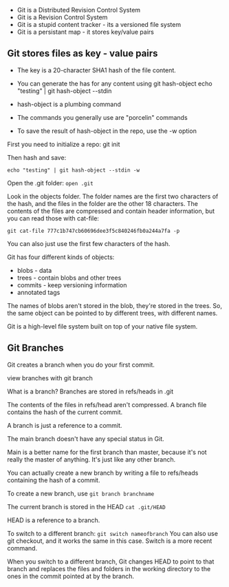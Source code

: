 - Git is a Distributed Revision Control System
- Git is a Revision Control System
- Git is a stupid content tracker - its a versioned file system
- Git is a persistant map - it stores key/value pairs

## Git stores files as key - value pairs

- The key is a 20-character SHA1 hash of the file content.
- You can generate the has for any content using git hash-object
  echo "testing" | git hash-object --stdin

- hash-object is a plumbing command

- The commands you generally use are "porcelin" commands

- To save the result of hash-object in the repo, use the -w option

First you need to initialize a repo:
git init

Then hash and save:

`echo "testing" | git hash-object --stdin -w`

Open the .git folder: `open .git`

Look in the objects folder.
The folder names are the first two characters of the hash, and the files in the folder are the other 18 characters. The contents of the files are compressed and contain header information, but you can read those with cat-file:

`git cat-file 777c1b747cb60696dee3f5c840246fb0a244a7fa -p`

You can also just use the first few characters of the hash.

Git has four different kinds of objects:

- blobs - data
- trees - contain blobs and other trees
- commits - keep versioning information
- annotated tags

The names of blobs aren't stored in the blob, they're stored in the trees. So, the same object can be pointed to by different trees, with different names.

Git is a high-level file system built on top of your native file system.

## Git Branches

Git creates a branch when you do your first commit.

view branches with git branch

What is a branch?
Branches are stored in refs/heads in .git

The contents of the files in refs/head aren't compressed. A branch file contains the hash of the current commit.

A branch is just a reference to a commit.

The main branch doesn't have any special status in Git.

Main is a better name for the first branch than master, because it's not really the master of anything. It's just like any other branch.

You can actually create a new branch by writing a file to refs/heads containing the hash of a commit.

To create a new branch, use `git branch branchname`

The current branch is stored in the HEAD
`cat .git/HEAD`

HEAD is a reference to a branch.

To switch to a different branch:
`git switch nameofbranch`
You can also use git checkout, and it works the same in this case. Switch is a more recent command.

When you switch to a different branch, Git changes HEAD to point to that branch and replaces the files and folders in the working directory to the ones in the commit pointed at by the branch.
